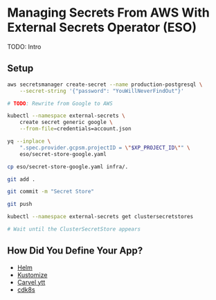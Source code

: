 # Managing Secrets From AWS With External Secrets Operator (ESO)

TODO: Intro

## Setup

```bash
aws secretsmanager create-secret --name production-postgresql \
    --secret-string '{"password": "YouWillNeverFindOut"}'

# TODO: Rewrite from Google to AWS

kubectl --namespace external-secrets \
    create secret generic google \
    --from-file=credentials=account.json

yq --inplace \
    ".spec.provider.gcpsm.projectID = \"$XP_PROJECT_ID\"" \
    eso/secret-store-google.yaml

cp eso/secret-store-google.yaml infra/.

git add .

git commit -m "Secret Store"

git push

kubectl --namespace external-secrets get clustersecretstores

# Wait until the ClusterSecretStore appears
```

## How Did You Define Your App?

* [Helm](helm.md)
* [Kustomize](kustomize.md)
* [Carvel ytt](carvel.md)
* [cdk8s](cdk8s.md)
